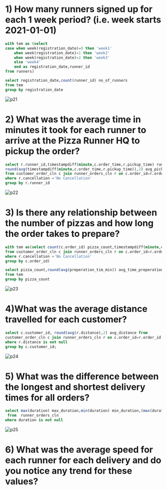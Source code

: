 # 1) How many runners signed up for each 1 week period? (i.e. week starts 2021-01-01)

```sql
with tem as (select
case when week(registration_date)=0 then 'week1'
	when week(registration_date)=1 then 'week2'
    when week(registration_date)=2 then 'week3'
    else 'week4'
    end as registration_date,runner_id
from runners)

select registration_date,count(runner_id) no_of_runners
from tem
group by registration_date
```
![p21](https://user-images.githubusercontent.com/67575229/209537108-fb9b5ad0-00ee-41ad-a4e6-8cef41be5be7.png)

# 2) What was the average time in minutes it took for each runner to arrive at the Pizza Runner HQ to pickup the order?

```sql
select r.runner_id,timestampdiff(minute,c.order_time,r.pickup_time) runner_pic_time,
round(avg(timestampdiff(minute,c.order_time,r.pickup_time)),2) avg_pickup_time
from customer_order_cln c join runner_orders_cln r on c.order_id=r.order_id
where r.cancellation ='No Cancellation'
group by r.runner_id
```
![p22](https://user-images.githubusercontent.com/67575229/209544519-a90a569a-f434-4045-9168-ae36843f6fd3.png)

# 3) Is there any relationship between the number of pizzas and how long the order takes to prepare?
```sql
with tem as(select count(c.order_id) pizza_count,timestampdiff(minute,c.order_time,r.pickup_time) preperation_tim_min
from customer_order_cln c join runner_orders_cln r on c.order_id=r.order_id
where r.cancellation ='No Cancellation'
group by c.order_id)

select pizza_count,round(avg(preperation_tim_min)) avg_time_preperation
from tem
group by pizza_count
```
![p23](https://user-images.githubusercontent.com/67575229/209545954-e2dc88a4-cb5b-4c51-8ab5-1194664ac92e.png)

# 4)What was the average distance travelled for each customer?

```sql
select c.customer_id, round(avg(r.distance),2) avg_distance from
customer_order_cln c join runner_orders_cln r on c.order_id=r.order_id
where r.distance is not null
group by c.customer_id;
```
![p24](https://user-images.githubusercontent.com/67575229/209561697-d80755e9-1f15-4d21-a0f1-2511db1563a0.png)

# 5) What was the difference between the longest and shortest delivery times for all orders?
```sql
select max(duration) max_duration,min(duration) min_duration,(max(duration)-min(duration)) as duration_diff
 from  runner_orders_cln 
where duration is not null
```
![p25](https://user-images.githubusercontent.com/67575229/209563047-9ebc0f4c-3e15-4aa3-ab32-6c3119bfbba0.png)

# 6) What was the average speed for each runner for each delivery and do you notice any trend for these values?





